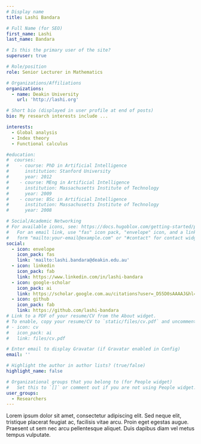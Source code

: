 ```yaml
---
# Display name
title: Lashi Bandara

# Full Name (for SEO)
first_name: Lashi
last_name: Bandara

# Is this the primary user of the site?
superuser: true

# Role/position
role: Senior Lecturer in Mathematics

# Organizations/Affiliations
organizations:
  - name: Deakin University
    url: 'http://lashi.org'

# Short bio (displayed in user profile at end of posts)
bio: My research interests include ...

interests:
  - Global analysis
  - Index theory 
  - Functional calculus

#education:
#  courses:
#    - course: PhD in Artificial Intelligence
#      institution: Stanford University
#      year: 2012
#    - course: MEng in Artificial Intelligence
#      institution: Massachusetts Institute of Technology
#      year: 2009
#    - course: BSc in Artificial Intelligence
#      institution: Massachusetts Institute of Technology
#      year: 2008

# Social/Academic Networking
# For available icons, see: https://docs.hugoblox.com/getting-started/page-builder/#icons
#   For an email link, use "fas" icon pack, "envelope" icon, and a link in the
#   form "mailto:your-email@example.com" or "#contact" for contact widget.
social:
  - icon: envelope
    icon_pack: fas
    link: 'mailto:lashi.bandara@deakin.edu.au'
  - icon: linkedin
    icon_pack: fab
    link: https://www.linkedin.com/in/lashi-bandara
  - icon: google-scholar
    icon_pack: ai
    link: https://scholar.google.com.au/citations?user=_D55D0sAAAAJ&hl=en
  - icon: github
    icon_pack: fab
    link: https://github.com/lashi-bandara
# Link to a PDF of your resume/CV from the About widget.
# To enable, copy your resume/CV to `static/files/cv.pdf` and uncomment the lines below.
# - icon: cv
#   icon_pack: ai
#   link: files/cv.pdf

# Enter email to display Gravatar (if Gravatar enabled in Config)
email: ''

# Highlight the author in author lists? (true/false)
highlight_name: false

# Organizational groups that you belong to (for People widget)
#   Set this to `[]` or comment out if you are not using People widget.
user_groups:
  - Researchers
---
```



Lorem ipsum dolor sit amet, consectetur adipiscing elit. Sed neque elit, tristique placerat feugiat ac, facilisis vitae arcu. Proin eget egestas augue. Praesent ut sem nec arcu pellentesque aliquet. Duis dapibus diam vel metus tempus vulputate.
